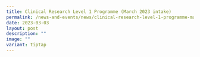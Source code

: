 ```yaml
---
title: Clinical Research Level 1 Programme (March 2023 intake)
permalink: /news-and-events/news/clinical-research-level-1-programme-march-2023-intake/
date: 2023-03-03
layout: post
description: ""
image: ""
variant: tiptap
---
```

